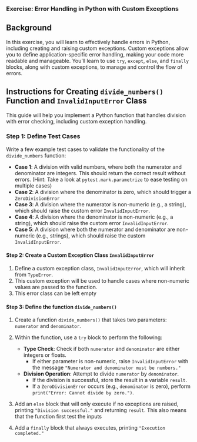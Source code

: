 ### Exercise: Error Handling in Python with Custom Exceptions

## Background

In this exercise, you will learn to effectively handle errors in Python, including creating and raising custom exceptions. Custom exceptions allow you to define application-specific error handling, making your code more readable and manageable. You’ll learn to use `try`, `except`, `else`, and `finally` blocks, along with custom exceptions, to manage and control the flow of errors.

## Instructions for Creating `divide_numbers()` Function and `InvalidInputError` Class

This guide will help you implement a Python function that handles division with error checking, including custom exception handling.

### Step 1: Define Test Cases

Write a few example test cases to validate the functionality of the `divide_numbers` function:

- **Case 1**: A division with valid numbers, where both the numerator and denominator are integers. This should return the correct result without errors. (Hint: Take a look at `pytest.mark.parametrize` to ease testing on multiple cases)
- **Case 2**: A division where the denominator is zero, which should trigger a `ZeroDivisionError`
- **Case 3**: A division where the numerator is non-numeric (e.g., a string), which should raise the custom error `InvalidInputError`.
- **Case 4**: A division where the denominator is non-numeric (e.g., a string), which should raise the custom error `InvalidInputError`.
- **Case 5**: A division where both the numerator and denominator are non-numeric (e.g., strings), which should raise the custom `InvalidInputError`.

#### Step 2: Create a Custom Exception Class `InvalidInputError`

1. Define a custom exception class, `InvalidInputError`, which will inherit from `TypeError`.
2. This custom exception will be used to handle cases where non-numeric values are passed to the function.
3. This error class can be left empty

#### Step 3: Define the function `divide_numbers()`

1. Create a function `divide_numbers()` that takes two parameters: `numerator` and `denominator`.
2. Within the function, use a `try` block to perform the following:
    - **Type Check**: Check if both `numerator` and `denominator` are either integers or floats.
        - If either parameter is non-numeric, raise `InvalidInputError` with the message `"Numerator and denominator must be numbers."`
    - **Division Operation**: Attempt to divide `numerator` by `denominator`.
        - If the division is successful, store the result in a variable `result`.
        - If a `ZeroDivisionError` occurs (e.g., `denominator` is zero), perform `print("Error: Cannot divide by zero.")`.

3. Add an `else` block that will only execute if no exceptions are raised, printing `"Division successful."` and returning `result`. This also means that the function first test the inputs 

4. Add a `finally` block that always executes, printing `"Execution completed."`

